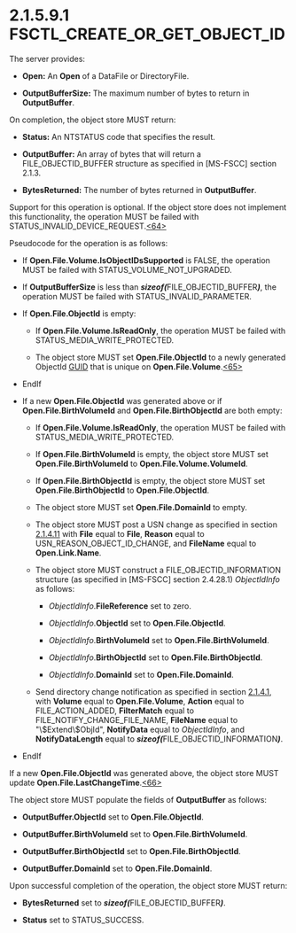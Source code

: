 <html dir="LTR" xmlns:mshelp="http://msdn.microsoft.com/mshelp" xmlns:ddue="http://ddue.schemas.microsoft.com/authoring/2003/5" xmlns:xlink="http://www.w3.org/1999/xlink" xmlns:tool="http://www.microsoft.com/tooltip">
    <head>
        <meta http-equiv="Content-Type" content="text/html; CHARSET=utf-8"></meta>
        <meta name="save" content="history"></meta>
        <title>2.1.5.9.1 FSCTL_CREATE_OR_GET_OBJECT_ID</title>
        <xml>
            <mshelp:toctitle title="2.1.5.9.1 FSCTL_CREATE_OR_GET_OBJECT_ID"></mshelp:toctitle>
            <mshelp:rltitle title="[MS-FSA]: FSCTL_CREATE_OR_GET_OBJECT_ID"></mshelp:rltitle>
            <mshelp:keyword index="A" term="4f329bbc-eacf-4839-9e46-dd7780759132"></mshelp:keyword>
            <mshelp:attr name="DCSext.ContentType" value="open specification"></mshelp:attr>
            <mshelp:attr name="AssetID" value="4f329bbc-eacf-4839-9e46-dd7780759132"></mshelp:attr>
            <mshelp:attr name="TopicType" value="kbRef"></mshelp:attr>
            <mshelp:attr name="DCSext.Title" value="[MS-FSA]: FSCTL_CREATE_OR_GET_OBJECT_ID" />
        </xml>
    </head>
    <body>
        <div id="header">
            <h1 class="heading">2.1.5.9.1 FSCTL_CREATE_OR_GET_OBJECT_ID</h1>
        </div>
        <div id="mainSection">
            <div id="mainBody">
                <div id="allHistory" class="saveHistory"></div>
                <div id="sectionSection0" class="section" name="collapseableSection">
                    

<p>The server provides:</p>

<ul><li><p><span><span> 
</span></span><b>Open:</b> An <b>Open</b> of a DataFile or DirectoryFile.</p>

</li><li><p><span><span> 
</span></span><b>OutputBufferSize:</b> The maximum number of bytes to return in
<b>OutputBuffer</b>.</p>

</li></ul><p>On completion, the object store MUST return:</p>

<ul><li><p><span><span> 
</span></span><b>Status:</b> An NTSTATUS code that specifies the result.</p>

</li><li><p><span><span> 
</span></span><b>OutputBuffer:</b> An array of bytes that will return a
FILE_OBJECTID_BUFFER structure as specified in <mshelp:link keywords="efbfe127-73ad-4140-9967-ec6500e66d5e" tabindex="0">[MS-FSCC]</mshelp:link>
section <mshelp:link keywords="5982df01-4b94-4feb-a6cd-26a5eeaa9880" tabindex="0">2.1.3</mshelp:link>.</p>

</li><li><p><span><span> 
</span></span><b>BytesReturned:</b> The number of bytes returned in <b>OutputBuffer</b>.</p>

</li></ul><p>Support for this operation is optional. If the object store
does not implement this functionality, the operation MUST be failed with
STATUS_INVALID_DEVICE_REQUEST.<a id="Appendix_A_Target_64"></a><a href="4e3695bd-7574-4f24-a223-b4679c065b63.html#Appendix_A_64" aria-label="Product behavior note 64">&lt;64&gt;</a></p>

<p>Pseudocode for the operation is as follows:</p>

<ul><li><p><span><span> 
</span></span>If <b>Open.File.Volume.IsObjectIDsSupported</b> is FALSE, the
operation MUST be failed with STATUS_VOLUME_NOT_UPGRADED.</p>

</li><li><p><span><span> 
</span></span>If <b>OutputBufferSize</b> is less than <b><i>sizeof(</i></b>FILE_OBJECTID_BUFFER<b><i>)</i></b>,
the operation MUST be failed with STATUS_INVALID_PARAMETER.</p>

</li><li><p><span><span> 
</span></span>If <b>Open.File.ObjectId</b> is empty:</p>

<ul><li><p><span><span>  </span></span>If <b>Open.File.Volume.IsReadOnly</b>,
the operation MUST be failed with STATUS_MEDIA_WRITE_PROTECTED.</p>

</li><li><p><span><span>  </span></span>The
object store MUST set <b>Open.File.ObjectId</b> to a newly generated ObjectId <a href="682f0f59-385c-4351-b81a-3b234f53db03.html#gt_f49694cc-c350-462d-ab8e-816f0103c6c1">GUID</a> that is unique on <b>Open.File.Volume</b>.<a id="Appendix_A_Target_65"></a><a href="4e3695bd-7574-4f24-a223-b4679c065b63.html#Appendix_A_65" aria-label="Product behavior note 65">&lt;65&gt;</a></p>

</li></ul></li><li><p><span><span> 
</span></span>EndIf</p>

</li><li><p><span><span> 
</span></span>If a new <b>Open.File.ObjectId</b> was generated above or if <b>Open.File.BirthVolumeId</b>
and <b>Open.File.BirthObjectId</b> are both empty:</p>

<ul><li><p><span><span>  </span></span>If <b>Open.File.Volume.IsReadOnly</b>,
the operation MUST be failed with STATUS_MEDIA_WRITE_PROTECTED.</p>

</li><li><p><span><span>  </span></span>If <b>Open.File.BirthVolumeId</b>
is empty, the object store MUST set <b>Open.File.BirthVolumeId</b> to <b>Open.File.Volume.VolumeId</b>.</p>

</li><li><p><span><span>  </span></span>If <b>Open.File.BirthObjectId</b>
is empty, the object store MUST set <b>Open.File.BirthObjectId</b> to <b>Open.File.ObjectId</b>.</p>

</li><li><p><span><span>  </span></span>The
object store MUST set <b>Open.File.DomainId</b> to empty.</p>

</li><li><p><span><span>  </span></span>The
object store MUST post a USN change as specified in section <a href="2c897c5e-b29e-464d-825f-565ff587f7f1.html">2.1.4.11</a> with <b>File</b>
equal to <b>File</b>, <b>Reason</b> equal to USN_REASON_OBJECT_ID_CHANGE, and <b>FileName</b>
equal to <b>Open.Link.Name</b>. </p>

</li><li><p><span><span>  </span></span>The
object store MUST construct a FILE_OBJECTID_INFORMATION structure (as specified
in [MS-FSCC] section <mshelp:link keywords="63cdde16-85ac-480c-95bf-0bb8f5f09de8" tabindex="0">2.4.28.1</mshelp:link>)
<i>ObjectIdInfo</i> as follows:</p>

<ul><li><p><span><span> 
</span></span><i>ObjectIdInfo</i>.<b>FileReference</b> set to zero.</p>

</li><li><p><span><span> 
</span></span><i>ObjectIdInfo</i>.<b>ObjectId</b> set to <b>Open.File.ObjectId</b>.</p>

</li><li><p><span><span> 
</span></span><i>ObjectIdInfo</i>.<b>BirthVolumeId</b> set to <b>Open.File.BirthVolumeId</b>.</p>

</li><li><p><span><span> 
</span></span><i>ObjectIdInfo</i>.<b>BirthObjectId</b> set to <b>Open.File.BirthObjectId</b>.</p>

</li><li><p><span><span> 
</span></span><i>ObjectIdInfo</i>.<b>DomainId</b> set to <b>Open.File.DomainId</b>.</p>

</li></ul></li><li><p><span><span>  </span></span>Send
directory change notification as specified in section <a href="7f757efa-ba81-4c0e-a4c7-d11d7beed109.html">2.1.4.1</a>, with <b>Volume</b>
equal to <b>Open.File.Volume</b>, <b>Action</b> equal to FILE_ACTION_ADDED, <b>FilterMatch</b>
equal to FILE_NOTIFY_CHANGE_FILE_NAME, <b>FileName</b> equal to
&quot;\$Extend\$ObjId&quot;, <b>NotifyData</b> equal to <i>ObjectIdInfo</i>,
and <b>NotifyDataLength</b> equal to <b><i>sizeof(</i></b>FILE_OBJECTID_INFORMATION<b><i>)</i></b>.</p>

</li></ul></li><li><p><span><span> 
</span></span>EndIf</p>

</li></ul><p>If a new <b>Open.File.ObjectId</b> was generated above, the
object store MUST update <b>Open.File.LastChangeTime</b>.<a id="Appendix_A_Target_66"></a><a href="4e3695bd-7574-4f24-a223-b4679c065b63.html#Appendix_A_66" aria-label="Product behavior note 66">&lt;66&gt;</a></p>

<p>The object store MUST populate the fields of <b>OutputBuffer</b>
as follows:</p>

<ul><li><p><span><span> 
</span></span><b>OutputBuffer.ObjectId</b> set to <b>Open.File.ObjectId</b>.</p>

</li><li><p><span><span> 
</span></span><b>OutputBuffer.BirthVolumeId</b> set to <b>Open.File.BirthVolumeId</b>.</p>

</li><li><p><span><span> 
</span></span><b>OutputBuffer.BirthObjectId</b> set to <b>Open.File.BirthObjectId</b>.</p>

</li><li><p><span><span> 
</span></span><b>OutputBuffer.DomainId</b> set to <b>Open.File.DomainId</b>.</p>

</li></ul><p>Upon successful completion of the operation, the object
store MUST return:</p>

<ul><li><p><span><span> 
</span></span><b>BytesReturned</b> set to <b><i>sizeof(</i></b>FILE_OBJECTID_BUFFER<b><i>)</i></b>.</p>

</li><li><p><span><span> 
</span></span><b>Status</b> set to STATUS_SUCCESS.</p>

</li></ul>
                </div>
            </div>
        </div>
    </body>
</html>